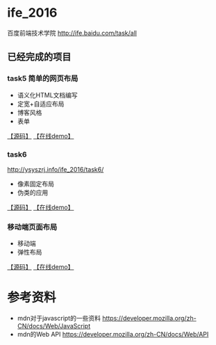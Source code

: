 # ife_2016
百度前端技术学院 http://ife.baidu.com/task/all

## 已经完成的项目
### task5 简单的网页布局
- 语义化HTML文档编写
- 定宽+自适应布局
- 博客风格
- 表单

[【源码】](html&css/task5)  [【在线demo】](http://ysyszrj.info/ife_2016/task5/)

### task6
http://ysyszrj.info/ife_2016/task6/
- 像素固定布局
- 伪类的应用

[【源码】](html&css/task6)   [【在线demo】](http://ysyszrj.info/ife_2016/task6/)

### 移动端页面布局
- 移动端
- 弹性布局

[【源码】](html&css/task11)  [【在线demo】](http://ysyszrj.info/ife_2016/task11/)


# 参考资料
 - mdn对于javascript的一些资料 
    https://developer.mozilla.org/zh-CN/docs/Web/JavaScript
 - mdn的Web API
    https://developer.mozilla.org/zh-CN/docs/Web/API